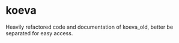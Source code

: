 # koeva
Heavily refactored code and documentation of koeva_old, better be separated for easy access.
